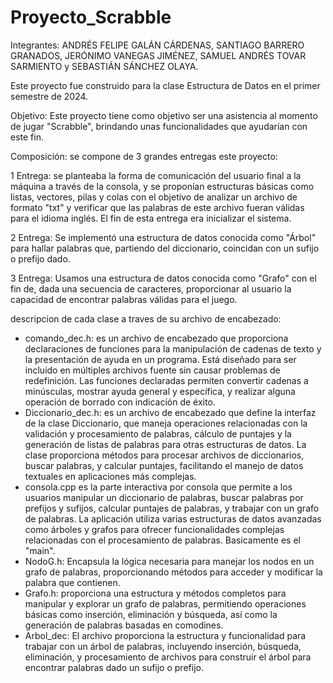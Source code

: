 # Proyecto_Scrabble
Integrantes: ANDRÉS FELIPE GALÁN CÁRDENAS, SANTIAGO BARRERO GRANADOS, JERÓNIMO VANEGAS JIMÉNEZ, SAMUEL ANDRÉS TOVAR SARMIENTO y SEBASTIÁN SÁNCHEZ OLAYA.

Este proyecto fue construido para la clase Estructura de Datos en el primer semestre de 2024.

Objetivo: Este proyecto tiene como objetivo ser una asistencia al momento de jugar "Scrabble", brindando unas funcionalidades que ayudarían con este fin.

Composición: se compone de 3 grandes entregas este proyecto:

  1 Entrega: se planteaba la forma de comunicación del usuario final a la máquina a través de la consola, y se proponían estructuras básicas como listas, vectores, pilas y colas con el objetivo de analizar un archivo de formato "txt" y verificar que las palabras de este archivo fueran válidas para el idioma inglés. El fin de esta entrega era inicializar el sistema.
  
  2 Entrega: Se implementó una estructura de datos conocida como "Árbol" para hallar palabras que, partiendo del diccionario, coincidan con un sufijo o prefijo dado.
  
  3 Entrega: Usamos una estructura de datos conocida como "Grafo" con el fin de, dada una secuencia de caracteres, proporcionar al usuario la capacidad de encontrar palabras válidas para el juego.

descripcion de cada clase a traves de su archivo de encabezado:

  - comando_dec.h: es un archivo de encabezado que proporciona declaraciones de funciones para la manipulación de cadenas de texto y la presentación de ayuda en un programa. Está diseñado para ser incluido en múltiples archivos fuente sin causar problemas de redefinición. Las funciones declaradas permiten convertir cadenas a minúsculas, mostrar ayuda general y específica, y realizar alguna operación de borrado con indicación de éxito.
  - Diccionario_dec.h: es un archivo de encabezado que define la interfaz de la clase Diccionario, que maneja operaciones relacionadas con la validación y procesamiento de palabras, cálculo de puntajes y la generación de listas de palabras para otras estructuras de datos. La clase proporciona métodos para procesar archivos de diccionarios, buscar palabras, y calcular puntajes, facilitando el manejo de datos textuales en aplicaciones más complejas.
  - consola.cpp es la parte interactiva por consola que permite a los usuarios manipular un diccionario de palabras, buscar palabras por prefijos y sufijos, calcular puntajes de palabras, y trabajar con un grafo de palabras. La aplicación utiliza varias estructuras de datos avanzadas como árboles y grafos para ofrecer funcionalidades complejas relacionadas con el procesamiento de palabras. Basicamente es el "main".
  - NodoG.h: Encapsula la lógica necesaria para manejar los nodos en un grafo de palabras, proporcionando métodos para acceder y modificar la palabra que contienen.
  - Grafo.h: proporciona una estructura y métodos completos para manipular y explorar un grafo de palabras, permitiendo operaciones básicas como inserción, eliminación y búsqueda, así como la generación de palabras basadas en comodines.
  - Arbol_dec: El archivo proporciona la estructura y funcionalidad para trabajar con un árbol de palabras, incluyendo inserción, búsqueda, eliminación, y procesamiento de archivos para construir el árbol para encontrar palabras dado un sufijo o prefijo.

